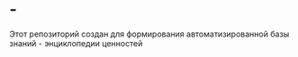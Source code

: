 # -
Этот репозиторий создан для формирования автоматизированной базы знаний  - энциклопедии ценностей 
